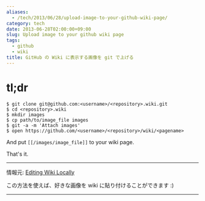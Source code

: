```yaml
---
aliases:
  - /tech/2013/06/28/upload-image-to-your-github-wiki-page/
category: tech
date: 2013-06-28T02:00:00+09:00
slug: Upload image to your github wiki page
tags:
  - github
  - wiki
title: GitHub の Wiki に表示する画像を git で上げる
---
```


# tl;dr

    $ git clone git@github.com:<username>/<repository>.wiki.git
    $ cd <repository>.wiki
    $ mkdir images
    $ cp path/to/image_file images
    $ git -a -m 'Attach images'
    $ open https://github.com/<username>/<repository>/wiki/<pagename>

And put `[[/images/image_file]]` to your wiki page.

That's it.

* * *

情報元: [Editing Wiki Locally](https://github.com/wicketstuff/core/wiki/Editing-Wiki-Locally)

この方法を使えば、好きな画像を wiki に貼り付けることができます :)

* * *
